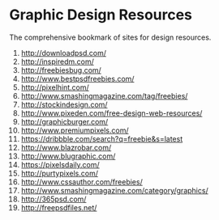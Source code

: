 Graphic Design Resources
================
The comprehensive bookmark of sites for design resources.

1. http://downloadpsd.com/
1. http://inspiredm.com/
1. http://freebiesbug.com/
1. http://www.bestpsdfreebies.com/
1. http://pixelhint.com/
1. http://www.smashingmagazine.com/tag/freebies/
1. http://stockindesign.com/
1. http://www.pixeden.com/free-design-web-resources/
1. http://graphicburger.com/
1. http://www.premiumpixels.com/
1. https://dribbble.com/search?q=freebie&s=latest
1. http://www.blazrobar.com/
1. http://www.blugraphic.com/
1. https://pixelsdaily.com/
1. http://purtypixels.com/
1. http://www.cssauthor.com/freebies/
1. http://www.smashingmagazine.com/category/graphics/
1. http://365psd.com/
1. http://freepsdfiles.net/